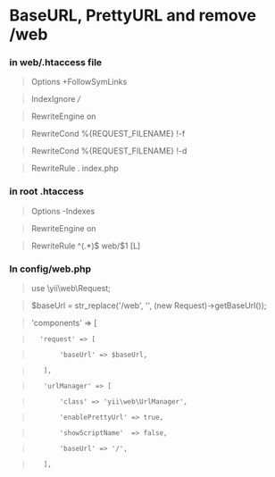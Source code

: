 # BaseURL, PrettyURL and remove /web


### in web/.htaccess file

> Options +FollowSymLinks

> IndexIgnore */*

> RewriteEngine on

> RewriteCond %{REQUEST_FILENAME} !-f

> RewriteCond %{REQUEST_FILENAME} !-d

> RewriteRule . index.php


###  in root .htaccess

> Options -Indexes

> RewriteEngine on

> RewriteRule ^(.*)$ web/$1 [L]


### In config/web.php

> use \yii\web\Request;

> $baseUrl = str_replace('/web', '', (new Request)->getBaseUrl());

> 'components' => [

 >       'request' => [

>            'baseUrl' => $baseUrl,

>        ],

>        'urlManager' => [

>            'class' => 'yii\web\UrlManager',

>            'enablePrettyUrl' => true,

>            'showScriptName'  => false,

>            'baseUrl' => '/',

>        ],

